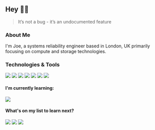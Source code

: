 ## Hey 👋🏼 
> It’s not a bug - it’s an undocumented feature

### About Me
I'm Joe, a systems reliability engineer based in London, UK primarily focusing on compute and storage technologies.

### Technologies & Tools
![](https://img.shields.io/badge/Language-PowerShell-informational?style=flat&logo=PowerShell&logoColor=white&color=2bbc8a)
![](https://img.shields.io/badge/Language-Python-informational?style=flat&logo=Python&logoColor=white&color=2bbc8a)
![](https://img.shields.io/badge/OS-Windows-informational?style=flat&logo=Windows&logoColor=white&color=2bbc8a)
![](https://img.shields.io/badge/Cloud-Azure-informational?style=flat&logo=Microsoft%20Azure&logoColor=white&color=2bbc8a)
![](https://img.shields.io/badge/Editor-Visual%20Studio%20Code-informational?style=flat&logo=Visual%20Studio%20Code&logoColor=white&color=2bbc8a)
![](https://img.shields.io/badge/Tools-Ansible-informational?style=flat&logo=Ansible&logoColor=white&color=2bbc8a)
![](https://img.shields.io/badge/Tools-MSSQL-informational?style=flat&logo=Microsoft%20SQL%20Server&logoColor=white&color=2bbc8a)

#### I'm currently learning:

![](https://img.shields.io/badge/Language-JavaScript-informational?style=flat&logo=JavaScript&logoColor=white&color=2bbc8a)

#### What's on my list to learn next?
![](https://img.shields.io/badge/Language-Go-informational?style=flat&logo=Go&logoColor=white&color=2bbc8a)
![](https://img.shields.io/badge/Language-Ruby-informational?style=flat&logo=Ruby&logoColor=white&color=2bbc8a)
![](https://img.shields.io/badge/Tools-Docker-informational?style=flat&logo=Docker&logoColor=white&color=2bbc8a)
